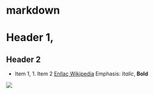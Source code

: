 # markdown
# Header 1, 
## Header 2
* Item 1, 1. Item 2
[Enllaç Wikipedia](wikipedia.com) 
Emphasis: *Italic*, **Bold**

![](https://iescelia.org/web/wp-content/uploads/2012/05/iescelia_1950.jpg)
